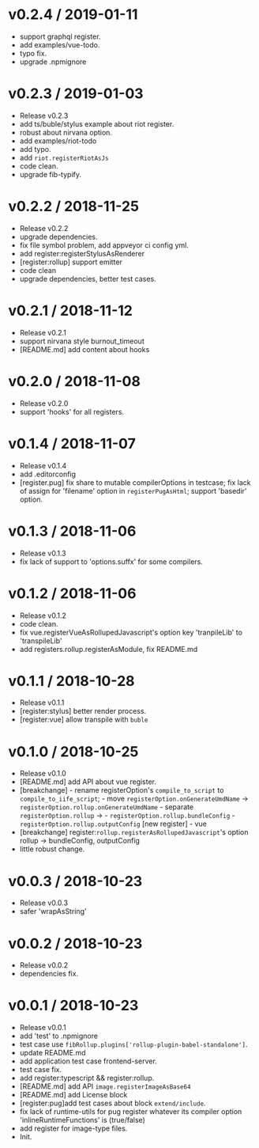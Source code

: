 
v0.2.4 / 2019-01-11
==================

  * support graphql register.
  * add examples/vue-todo.
  * typo fix.
  * upgrade .npmignore

v0.2.3 / 2019-01-03
===================

  * Release v0.2.3
  * add ts/buble/stylus example about riot register.
  * robust about nirvana option.
  * add examples/riot-todo
  * add typo.
  * add `riot.registerRiotAsJs`
  * code clean.
  * upgrade fib-typify.

v0.2.2 / 2018-11-25
===================

  * Release v0.2.2
  * upgrade dependencies.
  * fix file symbol problem, add appveyor ci config yml.
  * add register:registerStylusAsRenderer
  * [register:rollup] support emitter
  * code clean
  * upgrade dependencies, better test cases.

v0.2.1 / 2018-11-12
===================

  * Release v0.2.1
  * support nirvana style burnout_timeout
  * [README.md] add content about hooks

v0.2.0 / 2018-11-08
===================

  * Release v0.2.0
  * support 'hooks' for all registers.

v0.1.4 / 2018-11-07
===================

  * Release v0.1.4
  * add .editorconfig
  * [register.pug] fix share to mutable compilerOptions in testcase; fix lack of assign for 'filename' option in `registerPugAsHtml`; support 'basedir' option.

v0.1.3 / 2018-11-06
===================

  * Release v0.1.3
  * fix lack of support to 'options.suffx' for some compilers.

v0.1.2 / 2018-11-06
===================

  * Release v0.1.2
  * code clean.
  * fix vue.registerVueAsRollupedJavascript's option key 'tranpileLib' to 'transpileLib'
  * add registers.rollup.registerAsModule, fix README.md

v0.1.1 / 2018-10-28
===================

  * Release v0.1.1
  * [register:stylus] better render process.
  * [register:vue] allow transpile with `buble`

v0.1.0 / 2018-10-25
===================

  * Release v0.1.0
  * [README.md] add API about vue register.
  * [breakchange]     - rename registerOption's `compile_to_script` to `compile_to_iife_script`;     - move `registerOption.onGenerateUmdName` -> `registerOption.rollup.onGenerateUmdName`     - separate `registerOption.rollup` ->         - `registerOption.rollup.bundleConfig`         - `registerOption.rollup.outputConfig` [new register]     - vue
  * [breakchange] register:`rollup.registerAsRollupedJavascript`'s option rollup -> bundleConfig, outputConfig
  * little robust change.

v0.0.3 / 2018-10-23
===================

  * Release v0.0.3
  * safer 'wrapAsString'

v0.0.2 / 2018-10-23
===================

  * Release v0.0.2
  * dependencies fix.

v0.0.1 / 2018-10-23
===================

  * Release v0.0.1
  * add 'test' to .npmignore
  * test case use `fibRollup.plugins['rollup-plugin-babel-standalone']`.
  * update README.md
  * add application test case frontend-server.
  * test case fix.
  * add register:typescript && register:rollup.
  * [README.md] add API `image.registerImageAsBase64`
  * [README.md] add License block
  * [register:pug]add test cases about block `extend/include`.
  * fix lack of runtime-utils for pug register whatever its compiler option 'inlineRuntimeFunctions' is (true/false)
  * add register for image-type files.
  * Init.
